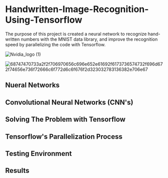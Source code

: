# Handwritten-Image-Recognition-Using-Tensorflow

The purpose of this project is created a neural network to recognize hand-written numbers with the MNIST data library, and improve the recognition speed by parallelizing the code with Tensorflow. 

![Nvidia_logo (1)](https://user-images.githubusercontent.com/39222728/57118723-3fa44280-6d33-11e9-9fbd-67da38cd1709.png)

![68747470733a2f2f706970656c696e652e61692f6173736574732f696d672f74656e736f72666c6f772d6c6f676f2d323032783136382e706e67](https://user-images.githubusercontent.com/39222728/57118724-3fa44280-6d33-11e9-8996-a30836242ea4.png)

## Nueral Networks 

## Convolutional Neural Networks (CNN's)

## Solving The Problem with Tensorflow 

## Tensorflow's Parallelization Process

## Testing Environment

## Results 
